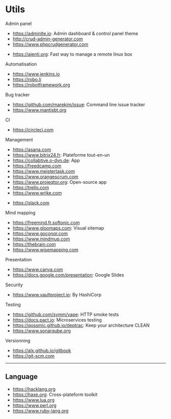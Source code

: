 # Utils

Admin panel
* https://adminlte.io: Admin dashboard & control panel theme
* http://crud-admin-generator.com
* https://www.phpcrudgenerator.com

- https://ajenti.org: Fast way to manage a remote linux box

Automatisation
* https://www.jenkins.io
* https://robo.li
* https://robotframework.org

Bug tracker
* https://github.com/marekjm/issue: Command line issue tracker
* https://www.mantisbt.org

CI
* https://circleci.com

Management
* https://asana.com
* https://www.bitrix24.fr: Plateforme tout-en-un
* https://collabtive.o-dyn.de: App
* https://freedcamp.com
* https://www.meistertask.com
* https://www.orangescrum.com
* https://www.projeqtor.org: Open-source app
* https://trello.com
* https://www.wrike.com

+ https://slack.com

Mind mapping
* https://freemind.fr.softonic.com
* https://www.gloomaps.com: Visual sitemap
* https://www.goconqr.com
* https://www.mindmup.com
* https://thebrain.com
* https://www.wisemapping.com

Presentation
+ https://www.canva.com
+ https://docs.google.com/presentation: Google Slides

Security
* https://www.vaultproject.io: By HashiCorp

Testing
* https://github.com/symm/vape: HTTP smoke tests
* https://docs.pact.io: Microservices testing
* https://qossmic.github.io/deptrac: Keep your architecture CLEAN
* https://www.sonarqube.org

Versionning
* https://alx.github.io/gitbook
* https://git-scm.com

---
## Language
+ https://hacklang.org
+ https://haxe.org: Cross-plateform toolkit
+ https://www.lua.org
+ https://www.perl.org
+ https://www.ruby-lang.org
